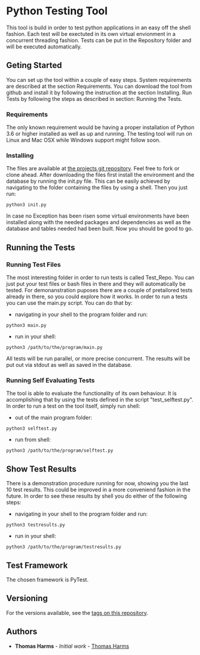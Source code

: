 # Python Testing Tool

This tool is build in order to test python applications in an easy off the shell fashion. Each test will be exectuted in its own virtual envionment in a concurrent threading fashion. Tests can be put in the Repository folder and will be executed automatically.

## Geting Started

You can set up the tool within a couple of easy steps. System requirements are described at the section Requirements. You can download the tool from github and install it by following the instruction at the section Installing. Run Tests by following the steps as described in section: Running the Tests.

### Requirements

The only known requirement would be having a proper installation of Python 3.6 or higher installed as well as up and running. The testing tool will run on Linux and Mac OSX while Windows support might follow soon.

### Installing

The files are available at [the projects git repository](https://github.com/thomasharms/1a1testtool.git). Feel free to fork or clone ahead. After downloading the files first install the environment and the database by running the init.py file. This can be easily achieved by navigating to the folder containing the files by using a shell. Then you just run: 
```
python3 init.py
```
In case no Exception has been risen some virtual environments have been installed along with the needed packages and dependencies as well as the database and tables needed had been built.
Now you should be good to go.

## Running the Tests

### Running Test Files

The most interesting folder in order to run tests is called Test_Repo. You can just put your test files or bash files in there and they will automatically be tested. For demonanstration puposes there are a couple of pretailored tests already in there, so you could explore how it works.
In order to run a tests you can use the main.py script. You can do that by:

* navigating in your shell to the program folder and run:
```
python3 main.py
```
* run in your shell:
```
python3 /path/to/the/program/main.py
```

All tests will be run parallel, or more precise concurrent. The results will be put out via stdout as well as saved in the database.

### Running Self Evaluating Tests

The tool is able to evaluate the functionality of its own behaviour. It is accomplishing that by using the tests defined in the script "test_selftest.py". In order to run a test on the tool itself, simply run shell:
* out of the main program folder:
```
python3 selftest.py
```
* run from shell:
```
python3 /path/to/the/program/selftest.py
```

## Show Test Results

There is a demonstration procedure running for now, showing you the last 10 test results. This could be improved in a more conveniend fashion in the future. In order to see these results by shell you do either of the following steps:
* navigating in your shell to the program folder and run:
```
python3 testresults.py
```
* run in your shell:
```
python3 /path/to/the/program/testresults.py
```

## Test Framework

The chosen framework is PyTest.

## Versioning

For the versions available, see the [tags on this repository](https://github.com/thomasharms/1a1testtool/tags). 

## Authors

* **Thomas Harms** - *Initial work* - [Thomas Harms](https://github.com/thomasharms)


